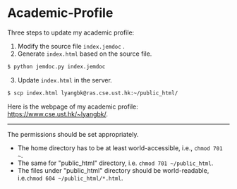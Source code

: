 # Academic-Profile

Three steps to update my academic profile:

1. Modify the source file `index.jemdoc` .
2. Generate `index.html` based on the source file.

```bash
$ python jemdoc.py index.jemdoc
```

3. Update `index.html` in the server.

```bash
$ scp index.html lyangbk@ras.cse.ust.hk:~/public_html/
```

Here is the webpage of my academic profile: https://www.cse.ust.hk/~lyangbk/.

---

The permissions should be set appropriately.
* The home directory has to be at least world-accessible, i.e., `chmod 701 ~`.
* The same for "public_html" directory, i.e. `chmod 701 ~/public_html`.
* The files under "public_html" directory should be world-readable, i.e.`chmod 604 ~/public_html/*.html`.
